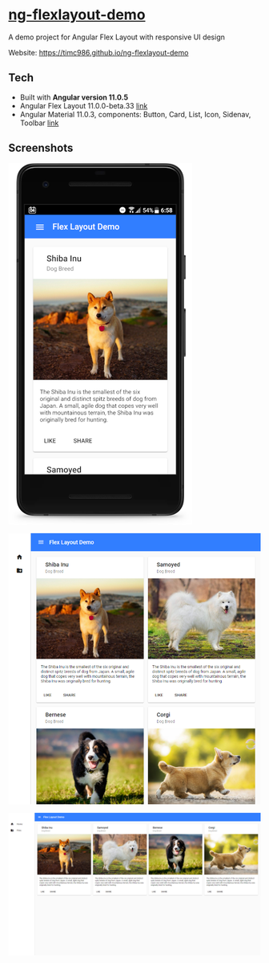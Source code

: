 # [ng-flexlayout-demo](https://timc986.github.io/ng-flexlayout-demo)

A demo project for Angular Flex Layout with responsive UI design

Website: https://timc986.github.io/ng-flexlayout-demo

## Tech

* Built with **Angular version 11.0.5**
* Angular Flex Layout 11.0.0-beta.33 [link](https://github.com/angular/flex-layout )
* Angular Material 11.0.3, components: Button, Card, List, Icon, Sidenav, Toolbar [link](https://www.npmjs.com/package/@angular/material?activeTab=versions )


## Screenshots

![screenshot_phone](readme_assets/phone_small.png)

![screenshot_medium](readme_assets/screenshot_medium.png)

![screenshot_big](readme_assets/screenshot_big.png)